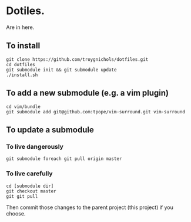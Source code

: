 # Dotiles.
Are in here.

## To install

    git clone https://github.com/troygnichols/dotfiles.git
    cd dotfiles
    git submodule init && git submodule update
    ./install.sh

## To add a new submodule (e.g. a vim plugin)

    cd vim/bundle
    git submodule add git@github.com:tpope/vim-surround.git vim-surround

## To update a submodule

### To live dangerously

    git submodule foreach git pull origin master

### To live carefully

    cd [submodule dir]
    git checkout master
    git git pull

Then commit those changes to the parent project (this project) if you choose.
